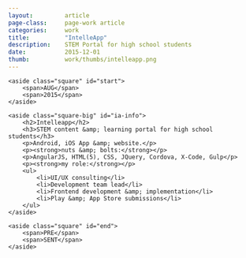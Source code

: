 ```yaml
---
layout: 		article
page-class: 	page-work article
categories: 	work
title:  		"IntelleApp"
description:	STEM Portal for high school students
date:   		2015-12-01
thumb: 			work/thumbs/intelleapp.png
---
```


<section id="intelleapp">

    <aside class="square" id="start">
        <span>AUG</span>
        <span>2015</span>
    </aside>
    
    <aside class="square-big" id="ia-info">
        <h2>Intelleapp</h2>
        <h3>STEM content &amp; learning portal for high school students</h3>
        <p>Android, iOS App &amp; website.</p>
        <p><strong>nuts &amp; bolts:</strong></p>
        <p>AngularJS, HTML(5), CSS, JQuery, Cordova, X-Code, Gulp</p>
        <p><strong>my role:</strong></p>
        <ul>
            <li>UI/UX consulting</li>
            <li>Development team lead</li>
            <li>Frontend development &amp; implementation</li>
            <li>Play &amp; App Store submissions</li>
        </ul>
    </aside> 

    <aside class="square" id="end">
        <span>PRE</span>
        <span>SENT</span>
    </aside>
    
</section>

<div class="wrapper"></div>